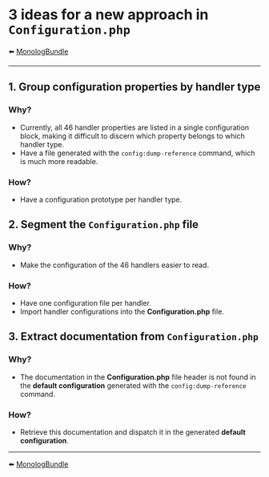 # 3 ideas for a new approach in `Configuration.php`


⬅️ [MonologBundle](../monolog.md)

---

## 1. Group configuration properties by handler type

### Why?

* Currently, all 46 handler properties are listed in a single configuration block, making it difficult to discern which property belongs to which handler type.
* Have a file generated with the `config:dump-reference` command, which is much more readable.

### How?

* Have a configuration prototype per handler type.

## 2. Segment the `Configuration.php` file

### Why?

* Make the configuration of the 46 handlers easier to read.

### How?

* Have one configuration file per handler.
* Import handler configurations into the **Configuration.php** file.

## 3. Extract documentation from `Configuration.php`

### Why?

* The documentation in the **Configuration.php** file header is not found in the **default configuration** generated with the `config:dump-reference` command.

### How?

* Retrieve this documentation and dispatch it in the generated **default configuration**.

---

⬅️ [MonologBundle](../monolog.md)
